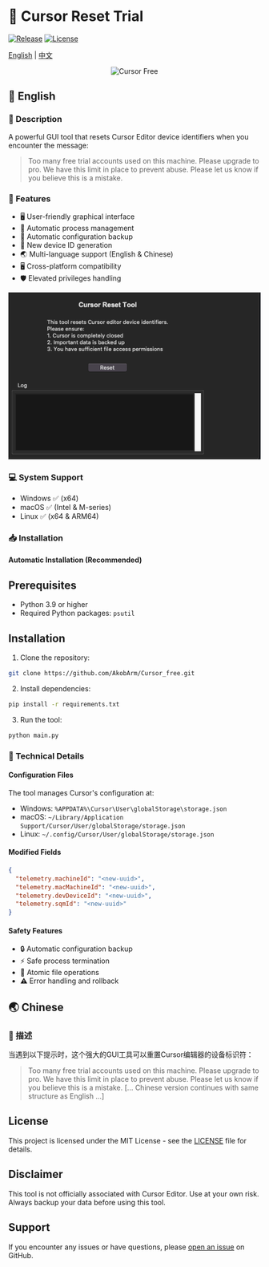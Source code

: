# 🚀 Cursor Reset Trial

[![Release](https://img.shields.io/github/v/release/AkobArm/Cursor_free)](https://github.com/AkobArm/Cursor_free/releases/latest)
[![License](https://img.shields.io/github/license/AkobArm/Cursor_free)](LICENSE)


[English](#english) | [中文](#chinese)

<div align="center">
  <img src="https://camo.githubusercontent.com/496f1515f3e17ce1afe69703f2f708409cf48325a64b654e1788d9e2ea8c17c6/68747470733a2f2f61692d637572736f722e636f6d2f77702d636f6e74656e742f75706c6f6164732f323032342f30392f6c6f676f2d637572736f722d61692d706e672e77656270" alt="Cursor Free" width="120">
</div>

## 🌟 English

### 📝 Description

A powerful GUI tool that resets Cursor Editor device identifiers when you encounter the message:

> Too many free trial accounts used on this machine.
> Please upgrade to pro. We have this limit in place
> to prevent abuse. Please let us know if you believe
> this is a mistake.
### 💫 Features

- 🖥️ User-friendly graphical interface
- 🔄 Automatic process management
- 💾 Automatic configuration backup
- 🔑 New device ID generation
- 🌏 Multi-language support (English & Chinese)
- 🖥️ Cross-platform compatibility
- 🛡️ Elevated privileges handling

<div align="center">
    <img src=gui.png alt="Cursor Free" width="600">
</div>

### 💻 System Support

- Windows ✅ (x64)
- macOS ✅ (Intel & M-series)
- Linux ✅ (x64 & ARM64)

### 📥 Installation

#### Automatic Installation (Recommended)

## Prerequisites

- Python 3.9 or higher
- Required Python packages:  ```
  psutil  ```

## Installation

1. Clone the repository:
```bash
git clone https://github.com/AkobArm/Cursor_free.git
```

2. Install dependencies:
```bash
pip install -r requirements.txt
```

3. Run the tool:
```bash
python main.py
```

### 🔧 Technical Details

#### Configuration Files

The tool manages Cursor's configuration at:

- Windows: `%APPDATA%\Cursor\User\globalStorage\storage.json`
- macOS: `~/Library/Application Support/Cursor/User/globalStorage/storage.json`
- Linux: `~/.config/Cursor/User/globalStorage/storage.json`

#### Modified Fields
```json
{
  "telemetry.machineId": "<new-uuid>",
  "telemetry.macMachineId": "<new-uuid>",
  "telemetry.devDeviceId": "<new-uuid>",
  "telemetry.sqmId": "<new-uuid>"
}
```

#### Safety Features

- 🔒 Automatic configuration backup
- ⚡ Safe process termination
- 📝 Atomic file operations
- ⚠️ Error handling and rollback

## 🌏 Chinese

### 📝 描述

当遇到以下提示时，这个强大的GUI工具可以重置Cursor编辑器的设备标识符：

> Too many free trial accounts used on this machine.
> Please upgrade to pro. We have this limit in place
> to prevent abuse. Please let us know if you believe
> this is a mistake.
[... Chinese version continues with same structure as English ...]

## License

This project is licensed under the MIT License - see the [LICENSE](LICENSE) file for details.

## Disclaimer

This tool is not officially associated with Cursor Editor. Use at your own risk. Always backup your data before using this tool.

## Support

If you encounter any issues or have questions, please [open an issue](https://github.com/AkobArm/Cursor_free/issues) on GitHub.